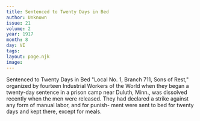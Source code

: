 ```yaml
---
title: Sentenced to Twenty Days in Bed
author: Unknown
issue: 21
volume: 2
year: 1917
month: 8
day: VI
tags:
layout: page.njk
image:
---
```

Sentenced to Twenty Days in Bed    "Local No. 1, Branch 711, Sons of Rest," organized by fourteen Industrial Workers of the World when they began a twenty-day sentence in a prison camp near Duluth, Minn., was dissolved recently when the men were released. They had declared a strike against any form of manual labor, and for punish- ment were sent to bed for twenty days and kept there, except for meals.   



